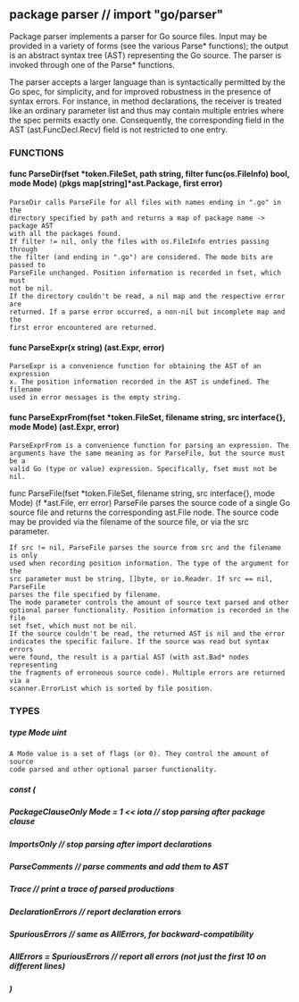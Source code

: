 ## package parser // import "go/parser"

Package parser implements a parser for Go source files. Input may be
provided in a variety of forms (see the various Parse* functions); the
output is an abstract syntax tree (AST) representing the Go source. The
parser is invoked through one of the Parse* functions.

The parser accepts a larger language than is syntactically permitted by the
Go spec, for simplicity, and for improved robustness in the presence of
syntax errors. For instance, in method declarations, the receiver is treated
like an ordinary parameter list and thus may contain multiple entries where
the spec permits exactly one. Consequently, the corresponding field in the
AST (ast.FuncDecl.Recv) field is not restricted to one entry.

### FUNCTIONS

#### func ParseDir(fset *token.FileSet, path string, filter func(os.FileInfo) bool, mode Mode) (pkgs map[string]*ast.Package, first error)
    ParseDir calls ParseFile for all files with names ending in ".go" in the
    directory specified by path and returns a map of package name -> package AST
    with all the packages found.
    If filter != nil, only the files with os.FileInfo entries passing through
    the filter (and ending in ".go") are considered. The mode bits are passed to
    ParseFile unchanged. Position information is recorded in fset, which must
    not be nil.
    If the directory couldn't be read, a nil map and the respective error are
    returned. If a parse error occurred, a non-nil but incomplete map and the
    first error encountered are returned.

#### func ParseExpr(x string) (ast.Expr, error)
    ParseExpr is a convenience function for obtaining the AST of an expression
    x. The position information recorded in the AST is undefined. The filename
    used in error messages is the empty string.

#### func ParseExprFrom(fset *token.FileSet, filename string, src interface{}, mode Mode) (ast.Expr, error)
    ParseExprFrom is a convenience function for parsing an expression. The
    arguments have the same meaning as for ParseFile, but the source must be a
    valid Go (type or value) expression. Specifically, fset must not be nil.

func ParseFile(fset *token.FileSet, filename string, src interface{}, mode Mode) (f *ast.File, err error)
    ParseFile parses the source code of a single Go source file and returns the
    corresponding ast.File node. The source code may be provided via the
    filename of the source file, or via the src parameter.

    If src != nil, ParseFile parses the source from src and the filename is only
    used when recording position information. The type of the argument for the
    src parameter must be string, []byte, or io.Reader. If src == nil, ParseFile
    parses the file specified by filename.
    The mode parameter controls the amount of source text parsed and other
    optional parser functionality. Position information is recorded in the file
    set fset, which must not be nil.
    If the source couldn't be read, the returned AST is nil and the error
    indicates the specific failure. If the source was read but syntax errors
    were found, the result is a partial AST (with ast.Bad* nodes representing
    the fragments of erroneous source code). Multiple errors are returned via a
    scanner.ErrorList which is sorted by file position.


### TYPES

##### type Mode uint
    A Mode value is a set of flags (or 0). They control the amount of source
    code parsed and other optional parser functionality.

##### const (
##### 	PackageClauseOnly Mode             = 1 << iota // stop parsing after package clause
##### 	ImportsOnly                                    // stop parsing after import declarations
##### 	ParseComments                                  // parse comments and add them to AST
##### 	Trace                                          // print a trace of parsed productions
##### 	DeclarationErrors                              // report declaration errors
##### 	SpuriousErrors                                 // same as AllErrors, for backward-compatibility
##### 	AllErrors         = SpuriousErrors             // report all errors (not just the first 10 on different lines)
##### )
